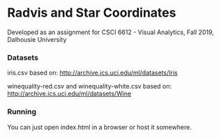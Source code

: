 # Radvis and Star Coordinates
Developed as an assignment for CSCI 6612 - Visual Analytics, Fall 2019, Dalhousie University

### Datasets
iris.csv based on:
http://archive.ics.uci.edu/ml/datasets/Iris

winequality-red.csv and winequality-white.csv based on:
http://archive.ics.uci.edu/ml/datasets/Wine

### Running
You can just open index.html in a browser or host it somewhere.